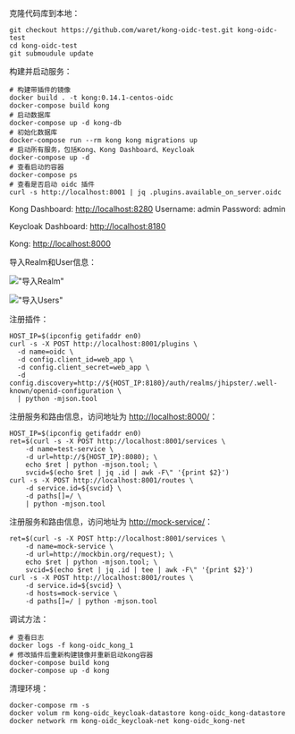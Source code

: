 

克隆代码库到本地：
```
git checkout https://github.com/waret/kong-oidc-test.git kong-oidc-test
cd kong-oidc-test
git submoudule update
```

构建并启动服务：
```
# 构建带插件的镜像
docker build . -t kong:0.14.1-centos-oidc
docker-compose build kong
# 启动数据库
docker-compose up -d kong-db
# 初始化数据库
docker-compose run --rm kong kong migrations up
# 启动所有服务，包括Kong、Kong Dashboard、Keycloak
docker-compose up -d
# 查看启动的容器
docker-compose ps
# 查看是否启动 oidc 插件
curl -s http://localhost:8001 | jq .plugins.available_on_server.oidc
```

Kong Dashboard: [http://localhost:8280](http://localhost:8280)
  Username: admin
  Password: admin

Keycloak Dashboard: [http://localhost:8180](http://localhost:8180)

Kong: [http://localhost:8000](http://localhost:8000)

导入Realm和User信息：

!["导入Realm"](https://raw.githubusercontent.com/waret/kong-oidc-test/master/assets/image-realm.png "导入Realm")

!["导入Users"](https://raw.githubusercontent.com/waret/kong-oidc-test/master/assets/image-users.png "导入Users")


注册插件：
```
HOST_IP=$(ipconfig getifaddr en0)
curl -s -X POST http://localhost:8001/plugins \
  -d name=oidc \
  -d config.client_id=web_app \
  -d config.client_secret=web_app \
  -d config.discovery=http://${HOST_IP:8180}/auth/realms/jhipster/.well-known/openid-configuration \
  | python -mjson.tool
```

注册服务和路由信息，访问地址为 [http://localhost:8000/](http://localhost:8000)：
```
HOST_IP=$(ipconfig getifaddr en0)
ret=$(curl -s -X POST http://localhost:8001/services \
    -d name=test-service \
    -d url=http://${HOST_IP}:8080); \
    echo $ret | python -mjson.tool; \
    svcid=$(echo $ret | jq .id | awk -F\" '{print $2}')
curl -s -X POST http://localhost:8001/routes \
    -d service.id=${svcid} \
    -d paths[]=/ \
    | python -mjson.tool
```

注册服务和路由信息，访问地址为 [http://mock-service/](http://mock-service/)：
```
ret=$(curl -s -X POST http://localhost:8001/services \
    -d name=mock-service \
    -d url=http://mockbin.org/request); \
    echo $ret | python -mjson.tool; \
    svcid=$(echo $ret | jq .id | tee | awk -F\" '{print $2}')
curl -s -X POST http://localhost:8001/routes \
    -d service.id=${svcid} \
    -d hosts=mock-service \
    -d paths[]=/ | python -mjson.tool
```

调试方法：
```
# 查看日志
docker logs -f kong-oidc_kong_1
# 修改插件后重新构建镜像并重新启动kong容器
docker-compose build kong
docker-compose up -d kong
```

清理环境：
```
docker-compose rm -s
docker volum rm kong-oidc_keycloak-datastore kong-oidc_kong-datastore
docker network rm kong-oidc_keycloak-net kong-oidc_kong-net
```
